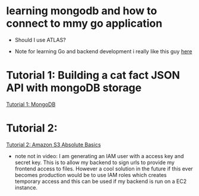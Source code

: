 # learning mongodb and how to connect to mmy go application

- Should I use ATLAS?

- Note for learning Go and backend development i really like this guy [here](https://www.youtube.com/watch?v=-gW7oSFxT2I&list=PL0xRBLFXXsP7-0IVCmoo2FEWBrQzfH2l8&index=1)

# Tutorial 1: Building a cat fact JSON API with mongoDB storage

[Tutorial 1: MongoDB](https://www.youtube.com/watch?v=iak56rgR05A)

# Tutorial 2:

[Tutorial 2: Amazon S3 Absolute Basics](https://www.youtube.com/watch?v=FLIp6BLtwjk)

- note not in video: I am generating an IAM user with a access key and secret key. This is to allow my backend to sign urls to provide my frontend access to files. However a cool solution in the future if this ever becomes production would be to use IAM roles which creates temporary access and this can be used if my backend is run on a EC2 instance.